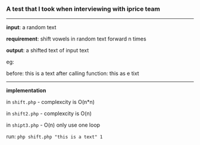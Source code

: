 ### A test that I took when interviewing with iprice team

----------
**input**: a random text

**requirement**: shift vowels in random text forward n times

**output**: a shifted text of input text

eg:

before: this is a text
after calling function: this as e tixt

----------

**implementation** 

in `shift.php` - complexcity is O(n*n)

in `shift2.php` - complexcity is O(n)

in `shipt3.php` - O(n) only use one loop

run: 
`php shift.php "this is a text" 1`
